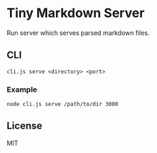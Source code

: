 # Tiny Markdown Server

Run server which serves parsed markdown files.


## CLI

```
cli.js serve <directory> <port>
```

### Example

```
node cli.js serve /path/to/dir 3000
```


## License

MIT
